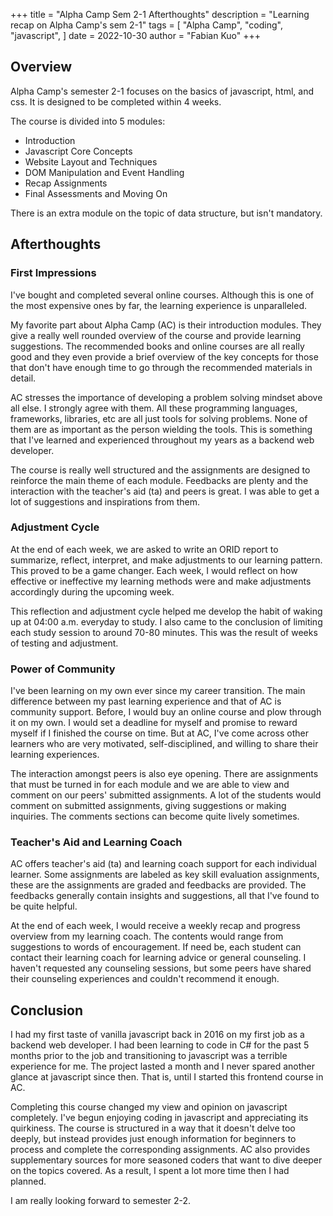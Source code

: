 +++
title = "Alpha Camp Sem 2-1 Afterthoughts"
description = "Learning recap on Alpha Camp's sem 2-1"
tags = [
    "Alpha Camp",
    "coding",
    "javascript",
]
date = 2022-10-30
author = "Fabian Kuo"
+++

## Overview

Alpha Camp's semester 2-1 focuses on the basics of javascript, html, and css. It is designed to be completed within 4 weeks.

The course is divided into 5 modules:

- Introduction
- Javascript Core Concepts
- Website Layout and Techniques
- DOM Manipulation and Event Handling
- Recap Assignments
- Final Assessments and Moving On

There is an extra module on the topic of data structure, but isn't mandatory.

## Afterthoughts

### First Impressions

I've bought and completed several online courses. Although this is one of the most expensive ones by far, the learning experience is unparalleled.

My favorite part about Alpha Camp (AC) is their introduction modules. They give a really well rounded overview of the course and provide learning suggestions. The recommended books and online courses are all really good and they even provide a brief overview of the key concepts for those that don't have enough time to go through the recommended materials in detail.

AC stresses the importance of developing a problem solving mindset above all else. I strongly agree with them. All these programming languages, frameworks, libraries, etc are all just tools for solving problems. None of them are as important as the person wielding the tools. This is something that I've learned and experienced throughout my years as a backend web developer.

The course is really well structured and the assignments are designed to reinforce the main theme of each module. Feedbacks are plenty and the interaction with the teacher's aid (ta) and peers is great. I was able to get a lot of suggestions and inspirations from them.

### Adjustment Cycle

At the end of each week, we are asked to write an ORID report to summarize, reflect, interpret, and make adjustments to our learning pattern. This proved to be a game changer. Each week, I would reflect on how effective or ineffective my learning methods were and make adjustments accordingly during the upcoming week.

This reflection and adjustment cycle helped me develop the habit of waking up at 04:00 a.m. everyday to study. I also came to the conclusion of limiting each study session to around 70-80 minutes. This was the result of weeks of testing and adjustment.

### Power of Community

I've been learning on my own ever since my career transition. The main difference between my past learning experience and that of AC is community support. Before, I would buy an online course and plow through it on my own. I would set a deadline for myself and promise to reward myself if I finished the course on time. But at AC, I've come across other learners who are very motivated, self-disciplined, and willing to share their learning experiences.

The interaction amongst peers is also eye opening. There are assignments that must be turned in for each module and we are able to view and comment on our peers' submitted assignments. A lot of the students would comment on submitted assignments, giving suggestions or making inquiries. The comments sections can become quite lively sometimes.

### Teacher's Aid and Learning Coach

AC offers teacher's aid (ta) and learning coach support for each individual learner. Some assignments are labeled as key skill evaluation assignments, these are the assignments are graded and feedbacks are provided. The feedbacks generally contain insights and suggestions, all that I've found to be quite helpful.

At the end of each week, I would receive a weekly recap and progress overview from my learning coach. The contents would range from suggestions to words of encouragement. If need be, each student can contact their learning coach for learning advice or general counseling. I haven't requested any counseling sessions, but some peers have shared their counseling experiences and couldn't recommend it enough.

## Conclusion

I had my first taste of vanilla javascript back in 2016 on my first job as a backend web developer. I had been learning to code in C# for the past 5 months prior to the job and transitioning to javascript was a terrible experience for me. The project lasted a month and I never spared another glance at javascript since then. That is, until I started this frontend course in AC.

Completing this course changed my view and opinion on javascript completely. I've begun enjoying coding in javascript and appreciating its quirkiness. The course is structured in a way that it doesn't delve too deeply, but instead provides just enough information for beginners to process and complete the corresponding assignments. AC also provides supplementary sources for more seasoned coders that want to dive deeper on the topics covered. As a result, I spent a lot more time then I had planned.

I am really looking forward to semester 2-2.
